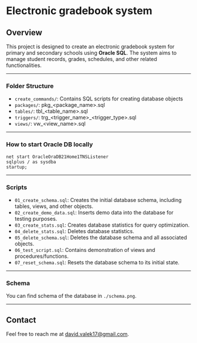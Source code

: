 # Electronic gradebook system

## Overview

This project is designed to create an electronic gradebook system for primary and secondary schools using **Oracle SQL**. The system aims to manage student records, grades, schedules, and other related functionalities.

---

### Folder Structure

- `create_commands/`: Contains SQL scripts for creating database objects
- `packages/`: pkg_<package_name>.sql
- `tables/`: tbl_<table_name>.sql
- `triggers/`: trg_<trigger_name>_<trigger_type>.sql
- `views/`: vw_<view_name>.sql

---

### How to start Oracle DB locally

```shell
net start OracleOraDB21Home1TNSListener
sqlplus / as sysdba
startup;
```

---

### Scripts

- `01_create_schema.sql`: Creates the initial database schema, including tables, views, and other objects.
- `02_create_demo_data.sql`: Inserts demo data into the database for testing purposes.
- `03_create_stats.sql`: Creates database statistics for query optimization.
- `04_delete_stats.sql`: Deletes database statistics.
- `05_delete_schema.sql`: Deletes the database schema and all associated objects.
- `06_test_script.sql`: Contains demonstration of views and procedures/functions.
- `07_reset_schema.sql`: Resets the database schema to its initial state.

--- 

### Schema

You can find schema of the database in `./schema.png`.

---

## Contact

Feel free to reach me at [david.valek17@gmail.com](mailto:david.valek17@gmail.com).
